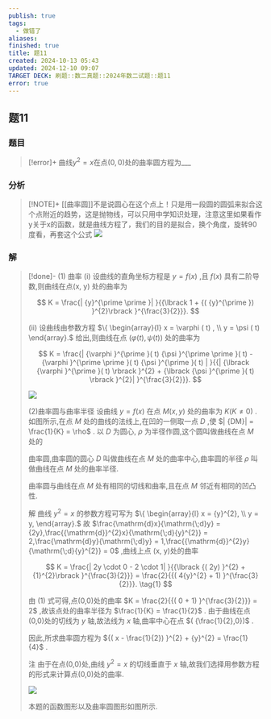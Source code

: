 ```yaml
---
publish: true
tags:
  - 做错了
aliases: 
finished: true
title: 题11
created: 2024-10-13 05:43
updated: 2024-12-10 09:07
TARGET DECK: 刷题::数二真题::2024年数二试题::题11
error: true
---
```

## 题11
### 题目
> [!error]+
> 曲线${y}^{2} = x$在点$( {0,0})$处的曲率圆方程为___
### 分析
> [!NOTE]+
> [[曲率圆]]不是说圆心在这个点上！只是用一段圆的圆弧来拟合这个点附近的趋势，这是抛物线，可以只用中学知识处理，注意这里如果看作y关于x的函数，就是曲线方程了，我们的目的是拟合，换个角度，旋转90度看，再套这个公式
> ![](https://img.hwenyi.live/202412101705278.webp)
### 解
> [!done]-
> (1) 曲率 (i) 设曲线的直角坐标方程是 $y = f( x)$ ,且 $f( x)$ 具有二阶导数,则曲线在点(x, y) 处的曲率为
> 
> $$
> K = \frac{| {y}^{\prime \prime }| }{{\lbrack  1 + {( {y}^{\prime }) }^{2}\rbrack  }^{\frac{3}{2}}}.
> $$
> 
> (ii) 设曲线由参数方程 $\{  \begin{array}{l} x = \varphi ( t) , \\  y = \psi ( t)  \end{array}.$ 给出,则曲线在点 $( {\varphi ( t) ,\psi ( t) })$ 处的曲率为
> 
> $$
> K = \frac{| {\varphi }^{\prime }( t) {\psi }^{\prime \prime }( t)  - {\varphi }^{\prime \prime }( t) {\psi }^{\prime }( t) | }{{| {\lbrack  {\varphi }^{\prime }( t) \rbrack  }^{2} + {\lbrack  {\psi }^{\prime }( t) \rbrack  }^{2}| }^{\frac{3}{2}}}.
> $$
> 
> ![](https://img.hwenyi.live/202412101517621.webp)
> 
> (2)曲率圆与曲率半径 设曲线 $y = f( x)$ 在点 $M( {x, y})$ 处的曲率为 $K( {K \neq  0})$ . 如图所示,在点 $M$ 处的曲线的法线上,在凹的一侧取一点 $D$ ,使 $| {DM}|  = \frac{1}{K} = \rho$ . 以 $D$ 为圆心, $\rho$ 为半径作圆,这个圆叫做曲线在点 $M$ 处的
> 
> 曲率圆,曲率圆的圆心 $D$ 叫做曲线在点 $M$ 处的曲率中心,曲率圆的半径 $\rho$ 叫做曲线在点 $M$ 处的曲率半径.
> 
> 曲率圆与曲线在点 $M$ 处有相同的切线和曲率,且在点 $M$ 邻近有相同的凹凸性.
> 
> 解 曲线 ${y}^{2} = x$ 的参数方程可写为 $\{  \begin{array}{l} x = {y}^{2}, \\  y = y, \end{array}.$ 故 $\frac{\mathrm{d}x}{\mathrm{\;d}y} = {2y},\frac{{\mathrm{d}}^{2}x}{\mathrm{\;d}{y}^{2}} = 2,\frac{\mathrm{d}y}{\mathrm{\;d}y} = 1,\frac{{\mathrm{d}}^{2}y}{\mathrm{\;d}{y}^{2}} = 0$ ,曲线上点 (x, y)处的曲率
> 
> $$
> K = \frac{| 2y \cdot  0 - 2 \cdot  1| }{{\lbrack  {( 2y) }^{2} + {1}^{2}\rbrack  }^{\frac{3}{2}}} = \frac{2}{{( 4{y}^{2} + 1) }^{\frac{3}{2}}}. \tag{1}
> $$
> 
> 由 (1) 式可得,点(0,0)处的曲率 $K = \frac{2}{{( 0 + 1) }^{\frac{3}{2}}} = 2$ ,故该点处的曲率半径为 $\frac{1}{K} = \frac{1}{2}$ . 由于曲线在点(0,0)处的切线为 $y$ 轴,故法线为 $x$ 轴,曲率中心在点 $( {\frac{1}{2},0})$ .
> 
> 因此,所求曲率圆方程为 ${( x - \frac{1}{2}) }^{2} + {y}^{2} = \frac{1}{4}$ .
> 
> 注 由于在点(0,0)处,曲线 ${y}^{2} = x$ 的切线垂直于 $x$ 轴,故我们选择用参数方程的形式来计算点(0,0)处的曲率.
> 
> ![](https://img.hwenyi.live/202412101517622.webp)
> 
> 本题的函数图形以及曲率圆图形如图所示.